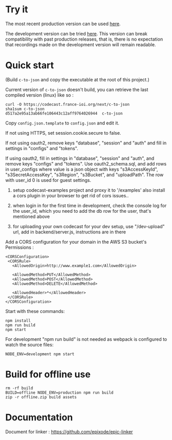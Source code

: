
# Try it

The most recent production version can be used
[here](https://codecast.france-ioi.org/v5/).

The development version can be tried
[here](https://codecast.france-ioi.org/next/).
This version can break compatibility with past production releases, that
is, there is no expectation that recordings made on the development
version will remain readable.

# Quick start

(Build `c-to-json` and copy the executable at the root of this project.)

Current version of `c-to-json` doesn't build, you can retrieve the last compiled version (linux) like so :


    curl -O https://codecast.france-ioi.org/next/c-to-json
    sha1sum c-to-json 
    d517a2e95a13ab66fe106443c12aff9764026944  c-to-json

Copy `config.json.template` to `config.json` and edit it.

If not using HTTPS, set session.cookie.secure to false.

If not using oauth2, remove keys "database", "session" and "auth" and
fill in settings in "configs" and "tokens".

If using oauth2, fill in settings in "database", "session" and "auth",
and remove keys "configs" and "tokens".  Use oauth2_schema.sql, and
add rows in user_configs where value is a json object with keys
"s3AccessKeyId", "s3SecretAccessKey", "s3Region", "s3Bucket", and
"uploadPath".  The row with user_id 0 is used for guest settings.


1. setup codecast-examples project and proxy it
to '/examples' also install a cors plugin in your browser to get rid of cors issues..

2. when login in for the first time in development, check the console log for the user_id, which you need to add the db row for the user, that's mentioned above

3. for uploading your own codecast for your dev setup, use "/dev-upload" url, add in backend/server.js, instructions are in there


Add a CORS configuration for your domain in the AWS S3 bucket's Permissions :

```
<CORSConfiguration>
 <CORSRule>
   <AllowedOrigin>http://www.example1.com</AllowedOrigin>

   <AllowedMethod>PUT</AllowedMethod>
   <AllowedMethod>POST</AllowedMethod>
   <AllowedMethod>DELETE</AllowedMethod>

   <AllowedHeader>*</AllowedHeader>
 </CORSRule>
</CORSConfiguration>
```

Start with these commands:

    npm install
    npm run build
    npm start

For development "npm run build" is not needed as webpack is configured
to watch the source files:

    NODE_ENV=development npm start

# Build for offline use

    rm -rf build
    BUILD=offline NODE_ENV=production npm run build
    zip -r offline.zip build assets

# Documentation

Document for linker : https://github.com/epixode/epic-linker
